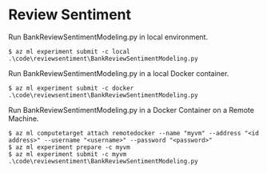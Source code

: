 # Review Sentiment

Run BankReviewSentimentModeling.py in local environment.
```
$ az ml experiment submit -c local .\code\reviewsentiment\BankReviewSentimentModeling.py
```

Run BankReviewSentimentModeling.py in a local Docker container.
```
$ az ml experiment submit -c docker .\code\reviewsentiment\BankReviewSentimentModeling.py
```

Run BankReviewSentimentModeling.py in a Docker Container on a Remote Machine.
```
$ az ml computetarget attach remotedocker --name "myvm" --address "<id address>" --username "<username>" --password "<password>"
$ az ml experiment prepare -c myvm
$ az ml experiment submit -c myvm .\code\reviewsentiment\BankReviewSentimentModeling.py
```